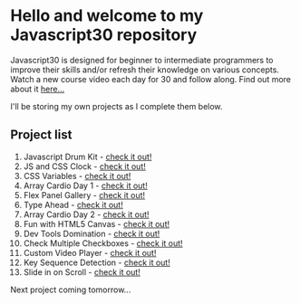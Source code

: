 # Hello and welcome to my Javascript30 repository

Javascript30 is designed for beginner to intermediate programmers to improve their skills and/or refresh their knowledge on various concepts. Watch a new course video each day for 30 and follow along. Find out more about it [here...](https://wesbos.com/javascript30/)

I'll be storing my own projects as I complete them below.

## Project list

1. Javascript Drum Kit - [check it out!](https://senatrius.github.io/javascript-30/01%20-%20JavaScript%20Drum%20Kit/)
2. JS and CSS Clock - [check it out!](https://senatrius.github.io/javascript-30/02%20-%20JS%20and%20CSS%20Clock/)
3. CSS Variables - [check it out!](https://senatrius.github.io/javascript-30/03%20-%20CSS%20Variables/)
4. Array Cardio Day 1 - [check it out!](https://senatrius.github.io/javascript-30/04%20-%20Array%20Cardio%20Day%201/)
5. Flex Panel Gallery - [check it out!](https://senatrius.github.io/javascript-30/05%20-%20Flex%20Panel%20Gallery/)
6. Type Ahead - [check it out!](https://senatrius.github.io/javascript-30/06%20-%20Type%20Ahead/)
7. Array Cardio Day 2 - [check it out!](https://senatrius.github.io/javascript-30/07%20-%20Array%20Cardio%20Day%202/)
8. Fun with HTML5 Canvas - [check it out!](https://senatrius.github.io/javascript-30/08%20-%20Fun%20with%20HTML5%20Canvas/)
9. Dev Tools Domination - [check it out!](https://senatrius.github.io/javascript-30/09%20-%20Dev%20Tools%20Domination/)
10. Check Multiple Checkboxes - [check it out!](https://senatrius.github.io/javascript-30/10%20-%20Hold%20Shift%20and%20Check%20Checkboxes/)
11. Custom Video Player - [check it out!](https://senatrius.github.io/javascript-30/11%20-%20Custom%20Video%20Player/)
12. Key Sequence Detection - [check it out!](https://senatrius.github.io/javascript-30/12%20-%20Key%20Sequence%20Detection/)
12. Slide in on Scroll - [check it out!](https://senatrius.github.io/javascript-30/13%20-%20Slide%20in%20on%20Scroll/)

Next project coming tomorrow...